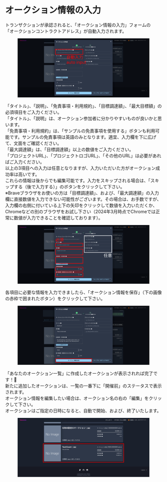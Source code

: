 # オークション情報の入力

トランザクションが承認されると、「オークション情報の入力」フォームの\
「オークションコントラクトアドレス」が自動入力されます。

<figure><img src="../../../.gitbook/assets/Group 1 (8).png" alt=""><figcaption></figcaption></figure>

「タイトル」、「説明」、「免責事項・利用規約」、「目標調達額」、「最大目標額」の必須項目をご入力ください。\
「タイトル」、「説明」は、オークション参加者に分かりやすいものが良いかと思います。\
「免責事項・利用規約」は、「サンプルの免責事項を使用する」ボタンも利用可能です。サンプルの免責事項は英語のみとなります。適宜、入力欄を下に広げて、文面をご確認ください。\
「最大調達額」は、「目標調達額」以上の数値をご入力ください。\
「プロジェクトURL」、「プロジェクトロゴURL」、「その他のURL」は必要があればご入力ください。\
以上の3項目への入力は任意となりますが、入力いただいた方がオークション成功率は高いです。\
これらの情報は後からでも編集可能です。入力をスキップされる場合は、「スキップする（後で入力する）」のボタンをクリックして下さい。\
※Braveブラウザをお使いの方は「目標調達額」、および、「最大調達額」の入力欄に直接数値を入力できない可能性がございます。その場合は、お手数ですが、入力欄の右側に付いている上下の矢印をクリックして数値を入力いただくか、Chromeなどの別のブラウザをお試し下さい（2024年3月時点でChromeでは正常に数値が入力できることを確認しております）。

<figure><img src="../../../.gitbook/assets/Group 1 (9).png" alt=""><figcaption></figcaption></figure>

各項目に必要な情報を入力できましたら、「オークション情報を保存」（下の画像の赤枠で囲まれたボタン）をクリックして下さい。

<figure><img src="../../../.gitbook/assets/Group 1 (10).png" alt=""><figcaption></figcaption></figure>

「あなたのオークション一覧」に作成したオークションが表示されれば完了です！🎉\
新たに追加したオークションは、一覧の一番下に「開催前」のステータスで表示されます。\
オークション情報を編集したい場合は、オークション名の右の「編集」をクリックして下さい。\
オークションはご指定の日時になると、自動で開始、および、終了いたします。

<figure><img src="../../../.gitbook/assets/Group 1 (11).png" alt=""><figcaption></figcaption></figure>
